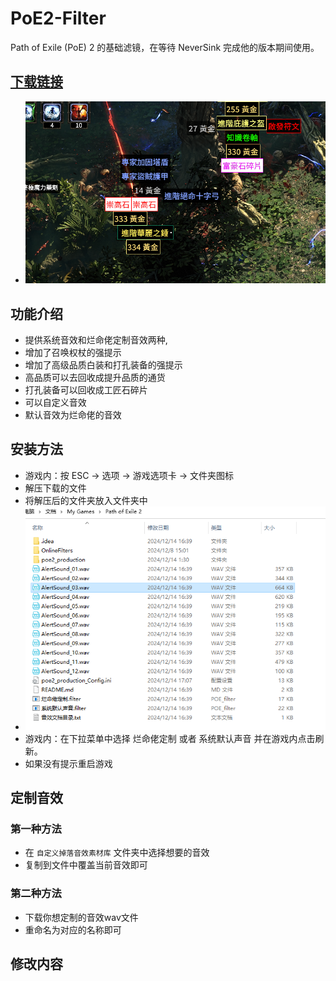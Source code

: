 
# PoE2-Filter
Path of Exile (PoE) 2 的基础滤镜，在等待 NeverSink 完成他的版本期间使用。

## [下载链接](https://github.com/mathon654/POE2-filter/archive/refs/tags/v1.0.2.zip)

- ![img.png](img.png)

## 功能介绍
- 提供系统音效和烂命佬定制音效两种,
- 增加了召唤权杖的强提示
- 增加了高级品质白装和打孔装备的强提示
- 高品质可以去回收成提升品质的通货
- 打孔装备可以回收成工匠石碎片
- 可以自定义音效
- 默认音效为烂命佬的音效

## 安装方法
- 游戏内：按 ESC -> 选项 -> 游戏选项卡 -> 文件夹图标
- 解压下载的文件
- 将解压后的文件夹放入文件夹中
- ![img_1.png](img_1.png)
- 游戏内：在下拉菜单中选择 烂命佬定制 或者 系统默认声音 并在游戏内点击刷新。  
- 如果没有提示重启游戏


## 定制音效

### 第一种方法
- 在 `自定义掉落音效素材库` 文件夹中选择想要的音效
- 复制到文件中覆盖当前音效即可

### 第二种方法
- 下载你想定制的音效wav文件
- 重命名为对应的名称即可

## 修改内容
